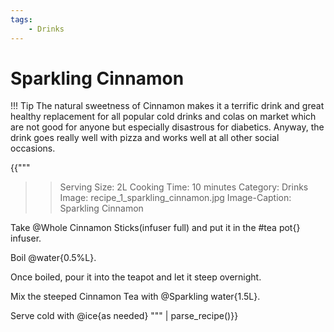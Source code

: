 ```yaml
---
tags:
    - Drinks
---
```


# Sparkling Cinnamon

!!! Tip
    The natural sweetness of Cinnamon makes it a terrific 
    drink and great healthy replacement for all popular 
    cold drinks and colas on market which are not good 
    for anyone but especially disastrous for diabetics.
    Anyway, the drink goes really well with pizza and
    works well at all other social occasions.

{{"""
>> Serving Size: 2L
>> Cooking Time: 10 minutes
>> Category: Drinks
>> Image: recipe_1_sparkling_cinnamon.jpg 
>> Image-Caption: Sparkling Cinnamon

Take @Whole Cinnamon Sticks(infuser full) and put it in the #tea pot{} infuser.

Boil @water{0.5%L}.

Once boiled, pour it into the teapot and let it steep overnight.

Mix the steeped Cinnamon Tea with @Sparkling water{1.5L}.

Serve cold with @ice{as needed}
"""
| parse_recipe()}}
